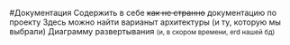 #Документация
Содержить в себе ~~как не странно~~ документацию по проекту
Здесь можно найти варианыт архитектуры (и ту, которую мы выбрали)
Диаграмму развертывания
<small>(и, в скором времени, erd нашей бд)</small>
